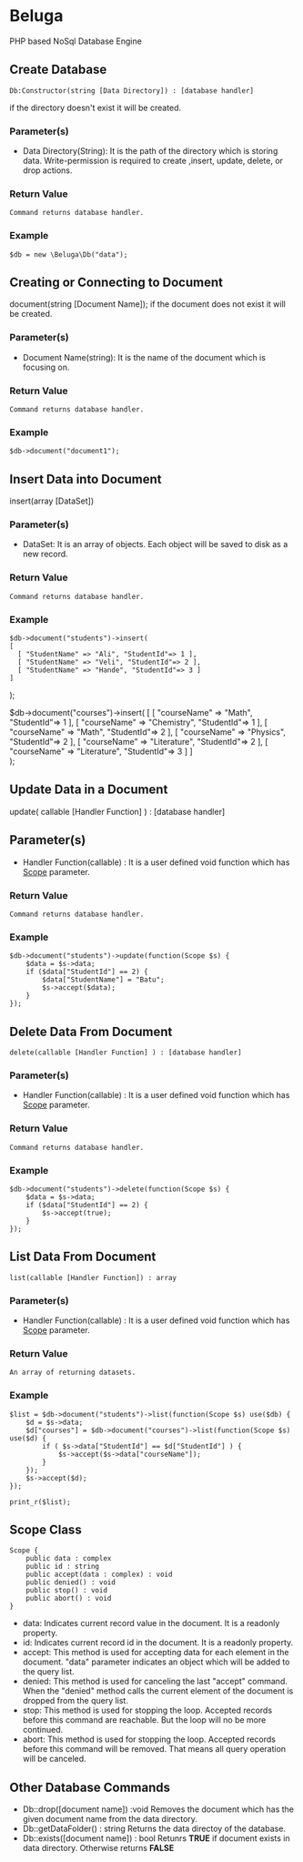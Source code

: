 # Beluga
PHP based NoSql Database Engine

## Create Database
    Db:Constructor(string [Data Directory]) : [database handler]
if the directory doesn't exist it will be created.

### Parameter(s)
- Data Directory(String): It is the path of the directory which is storing data. Write-permission is required to create ,insert, update, delete, or drop actions.

### Return Value
    Command returns database handler.

### Example
    $db = new \Beluga\Db("data");

## Creating or Connecting to Document
document(string [Document Name]);
if the document does not exist it will be created.
### Parameter(s)
- Document Name(string): It is the name of the document which is focusing on.

### Return Value
    Command returns database handler.

### Example
    $db->document("document1");
    
## Insert Data into Document
insert(array [DataSet])
### Parameter(s)
- DataSet: It is an array of objects. Each object will be saved to disk as a new record.

### Return Value 
    Command returns database handler.

### Example
    $db->document("students")->insert(
    [
      [ "StudentName" => "Ali", "StudentId"=> 1 ],
      [ "StudentName" => "Veli", "StudentId"=> 2 ],
      [ "StudentName" => "Hande", "StudentId"=> 3 ]
    ]  
  );

  $db->document("courses")->insert(
      [
        [ "courseName" => "Math", "StudentId"=> 1 ],
        [ "courseName" => "Chemistry", "StudentId"=> 1 ],
        [ "courseName" => "Math", "StudentId"=> 2 ],
        [ "courseName" => "Physics", "StudentId"=> 2 ],
        [ "courseName" => "Literature", "StudentId"=> 2 ],
        [ "courseName" => "Literature", "StudentId"=> 3 ]
      ]      
  );

## Update Data in a Document
update( callable [Handler Function] ) : [database handler]

## Parameter(s)
- Handler Function(callable) : It is a user defined void function which has [Scope](#scope-class) parameter.   

### Return Value 
    Command returns database handler.

### Example
    $db->document("students")->update(function(Scope $s) {
        $data = $s->data;
        if ($data["StudentId"] == 2) {
            $data["StudentName"] = "Batu";
            $s->accept($data);
        }
    });

## Delete Data From Document
    delete(callable [Handler Function] ) : [database handler]

### Parameter(s)
- Handler Function(callable) : It is a user defined void function which has [Scope](#scope-class) parameter. 

### Return Value 
    Command returns database handler.

### Example
    $db->document("students")->delete(function(Scope $s) {
        $data = $s->data;
        if ($data["StudentId"] == 2) {
            $s->accept(true);
        }
    });

## List Data From Document
    list(callable [Handler Function]) : array

### Parameter(s)
- Handler Function(callable) : It is a user defined void function which has [Scope](#scope-class) parameter.

### Return Value 
    An array of returning datasets.

### Example
    $list = $db->document("students")->list(function(Scope $s) use($db) {
        $d = $s->data;
        $d["courses"] = $db->document("courses")->list(function(Scope $s) use($d) {
            if ( $s->data["StudentId"] == $d["StudentId"] ) {
                $s->accept($s->data["courseName"]);
            }
        });
        $s->accept($d);
    });

    print_r($list);
    
## Scope Class
    Scope {
        public data : complex
        public id : string
        public accept(data : complex) : void
        public denied() : void
        public stop() : void 
        public abort() : void
    }
- data: Indicates current record value in the document. It is a readonly property.
- id: Indicates current record id in the document. It is a readonly property. 
- accept: This method is used for accepting data for each element in the document. "data" parameter indicates an object which will be added to the query list.
- denied: This method is used for canceling the last "accept" command. When the "denied" method calls the current element of the document is dropped from the query list.
- stop: This method is used for stopping the loop. Accepted records before this command are reachable. But the loop will no be more continued.
- abort: This method is used for stopping the loop. Accepted records before this command will be removed. That means all query operation will be canceled.

## Other Database Commands
- Db::drop([document name]) :void
    Removes the document which has the given document name from the data directory.
- Db::getDataFolder() : string
    Returns the data directoy of the database.
- Db::exists([document name]) : bool
    Retunrs <b>TRUE</b> if document exists in data directory. Otherwise returns <b>FALSE</b> 